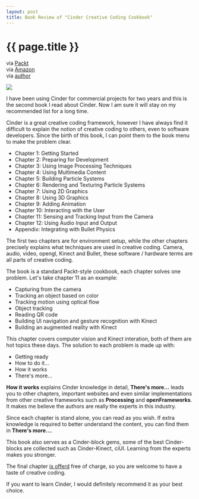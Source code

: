 ```yaml
---
layout: post
title: Book Review of "Cinder Creative Coding Cookbook"
---
```


{{ page.title }}
================

via [Packt](http://www.packtpub.com/cinder-creative-coding-cookbook/book)   
via [Amazon](http://www.amazon.com/kindle-store/dp/B00CZ6Y0AI)   
via [author](http://ruim.pt/2013/06/cinder-creative-coding-cookbook/)

![](http://www.packtpub.com/sites/default/files/8703OS.jpg)

I have been using Cinder for commercial projects for two years and this is the second book I read about Cinder. Now I am sure it will stay on my recommended list for a long time.

Cinder is a great creative coding framework, however I have always find it difficult to explain the notion of creative coding to others, even to software developers. Since the birth of this book, I can point them to the book menu to make the problem clear. 

- Chapter 1: Getting Started
- Chapter 2: Preparing for Development
- Chapter 3: Using Image Processing Techniques
- Chapter 4: Using Multimedia Content
- Chapter 5: Building Particle Systems
- Chapter 6: Rendering and Texturing Particle Systems
- Chapter 7: Using 2D Graphics
- Chapter 8: Using 3D Graphics
- Chapter 9: Adding Animation
- Chapter 10: Interacting with the User
- Chapter 11: Sensing and Tracking Input from the Camera
- Chapter 12: Using Audio Input and Output
- Appendix: Integrating with Bullet Physics

The first two chapters are for environment setup, while the other chapters precisely explains what techniques are used in creative coding. Camera, audio, video, opengl, Kinect and Bullet, these software / hardware terms are all parts of creative coding.

The book is a standard Packt-style cookbook, each chapter solves one problem. Let's take chapter 11 as an example:

- Capturing from the camera
- Tracking an object based on color
- Tracking motion using optical flow
- Object tracking
- Reading QR code
- Building UI navigation and gesture recognition with Kinect
- Building an augmented reality with Kinect

This chapter covers computer vision and Kinect interation, both of them are hot topics these days. The solution to each problem is made up with:

- Getting ready
- How to do it...
- How it works
- There's more...

**How it works** explains Cinder knowledge in detail, **There's more...** leads you to other chapters, important websites and even similar implementations from other creative frameworks such as **Processing** and **openFrameworks**. It makes me believe the authors are really the experts in this industry.

Since each chapter is stand alone, you can read as you wish. If extra knowledge is required to better understand the content, you can find them in **There's more...**.

This book also serves as a Cinder-block gems, some of the best Cinder-blocks are collected such as Cinder-Kinect, ciUI. Learning from the experts makes you stronger.

The final chapter [is offerd](http://www.packtpub.com/sites/default/files/downloads/Integrating_with_Bullet_Physics.pdf) free of charge, so you are welcome to have a taste of creative coding.

If you want to learn Cinder, I would definitely recommend it as your best choice.

